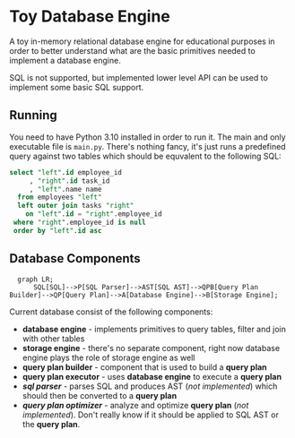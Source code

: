 # Toy Database Engine

A toy in-memory relational database engine for educational purposes in order to better understand what are the basic primitives needed to implement a database engine.

SQL is not supported, but implemented lower level API can be used to implement some basic SQL support. 

## Running

You need to have Python 3.10 installed in order to run it. The main and only executable file is `main.py`. There's nothing fancy, it's just runs a predefined query against two tables which should be equvalent to the following SQL:

```sql
select "left".id employee_id
     , "right".id task_id
     , "left".name name
  from employees "left" 
  left outer join tasks "right"
    on "left".id = "right".employee_id
 where "right".employee_id is null
 order by "left".id asc
```

## Database Components

```mermaid
  graph LR;
      SQL[SQL]-->P[SQL Parser]-->AST[SQL AST]-->QPB[Query Plan Builder]-->QP[Query Plan]-->A[Database Engine]-->B[Storage Engine];
```

Current database consist of the following components:

* **database engine** - implements primitives to query tables, filter and join with other tables
* **storage engine** - there's no separate component, right now database engine plays the role of storage engine as well
* **query plan builder** - component that is used to build a **query plan**
* **query plan executor** - uses **database engine** to execute a **query plan**
* _**sql parser**_ - parses SQL and produces AST (_not implemented_) which should then be converted to a **query plan**
* _**query plan optimizer**_ - analyze and optimize **query plan** (_not implemented_). Don't really know if it should be applied to SQL AST or the **query plan**.
